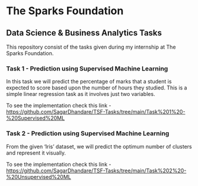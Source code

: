 # The Sparks Foundation
## Data Science & Business Analytics Tasks
This repository consist of the tasks given during my internship at The Sparks Foundation.

### Task 1 - Prediction using Supervised Machine Learning
In this task we will predict the percentage of marks that a student is expected to score based upon the number of hours they studied. This is a simple linear regression task as it involves just two variables.

To see the implementation check this link - https://github.com/SagarDhandare/TSF-Tasks/tree/main/Task%201%20-%20Supervised%20ML


### Task 2 - Prediction using Supervised Machine Learning
From the given ‘Iris’ dataset, we will predict the optimum number of clusters and represent it visually. 

To see the implementation check this link - https://github.com/SagarDhandare/TSF-Tasks/tree/main/Task%202%20-%20Unsupervised%20ML
